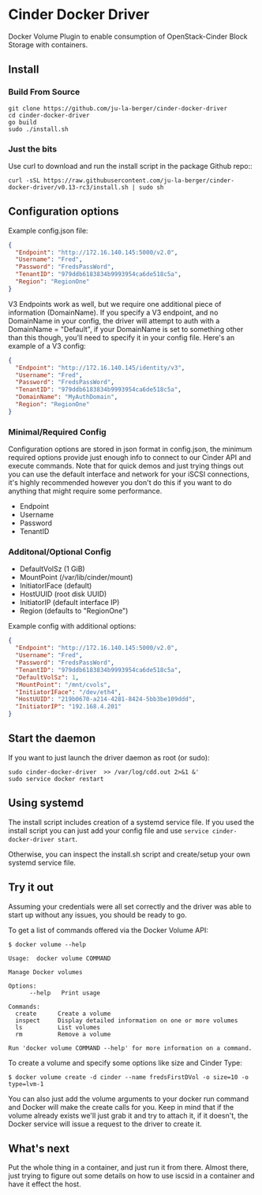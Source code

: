 # Cinder Docker Driver


Docker Volume Plugin to enable consumption of OpenStack-Cinder Block Storage
with containers.

## Install

### Build From Source
```shell
git clone https://github.com/ju-la-berger/cinder-docker-driver
cd cinder-docker-driver
go build
sudo ./install.sh
```

### Just the bits
Use curl to download and run the install script in the package Github repo::

```shell
curl -sSL https://raw.githubusercontent.com/ju-la-berger/cinder-docker-driver/v0.13-rc3/install.sh | sudo sh
```
## Configuration options
Example config.json file:

```json
{
  "Endpoint": "http://172.16.140.145:5000/v2.0",
  "Username": "Fred",
  "Password": "FredsPassWord",
  "TenantID": "979ddb6183834b9993954ca6de518c5a",
  "Region": "RegionOne"
}
```
V3 Endpoints work as well, but we require one additional piece of information
(DomainName).  If you specify a V3 endpoint, and no DomainName in your config,
the driver will attempt to auth with a DomainName = "Default", if your
DomainName is set to something other than this though, you'll need to specify
it in your config file.  Here's an example of a V3 config:

```json
{
  "Endpoint": "http://172.16.140.145/identity/v3",
  "Username": "Fred",
  "Password": "FredsPassWord",
  "TenantID": "979ddb6183834b9993954ca6de518c5a",
  "DomainName": "MyAuthDomain",
  "Region": "RegionOne"
}
```

### Minimal/Required Config
Configuration options are stored in json format in config.json, the minimum required options provide just enough info to connect to our Cinder API and execute commands.  Note that for quick demos and just trying things out you can use the default interface and network for your iSCSI connections, it's highly recommended however you don't do this if you want to do anything that might require some performance.

- Endpoint
- Username
- Password
- TenantID

### Additonal/Optional Config

- DefaultVolSz (1 GiB)
- MountPoint (/var/lib/cinder/mount)
- InitiatorIFace (default)
- HostUUID (root disk UUID)
- InitiatorIP (default interface IP)
- Region (defaults to "RegionOne")

Example config with additional options:

```json
{
  "Endpoint": "http://172.16.140.145:5000/v2.0",
  "Username": "Fred",
  "Password": "FredsPassWord",
  "TenantID": "979ddb6183834b9993954ca6de518c5a",
  "DefaultVolSz": 1,
  "MountPoint": "/mnt/cvols",
  "InitiatorIFace": "/dev/eth4",
  "HostUUID": "219b0670-a214-4281-8424-5bb3be109ddd",
  "InitiatorIP": "192.168.4.201"
}
```
## Start the daemon
If you want to just launch the driver daemon as root (or sudo):

```shell
sudo cinder-docker-driver  >> /var/log/cdd.out 2>&1 &'
sudo service docker restart
```

## Using systemd
The install script includes creation of a systemd service file.
If you used the install script you can just add your config file
and use ```service cinder-docker-driver start```.

Otherwise, you can inspect the install.sh script and create/setup
your own systemd service file.

## Try it out
Assuming your credentials were all set correctly and the driver was able to start up without any issues, you should be ready to go.

To get a list of commands offered via the Docker Volume API:

```console
$ docker volume --help

Usage: 	docker volume COMMAND

Manage Docker volumes

Options:
      --help   Print usage

Commands:
  create      Create a volume
  inspect     Display detailed information on one or more volumes
  ls          List volumes
  rm          Remove a volume

Run 'docker volume COMMAND --help' for more information on a command.
```

To create a volume and specify some options like size and Cinder Type:

```console
$ docker volume create -d cinder --name fredsFirstDVol -o size=10 -o type=lvm-1
```

You can also just add the volume arguments to your docker run command and Docker will make the create calls for you.  Keep in mind that if the volume already exists we'll just grab it and try to attach it, if it doesn't, the Docker service will issue a request to the driver to create it.

## What's next
Put the whole thing in a container, and just run it from there.  Almost there,
just trying to figure out some details on how to use iscsid in a container and
have it effect the host.
